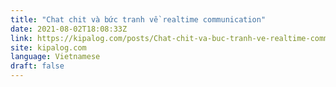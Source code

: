 ```yaml
---
title: "Chat chit và bức tranh về realtime communication"
date: 2021-08-02T18:08:33Z
link: https://kipalog.com/posts/Chat-chit-va-buc-tranh-ve-realtime-communication?utm_medium=RSS&utm_source=news.12bit.vn
site: kipalog.com
language: Vietnamese
draft: false
---
```


